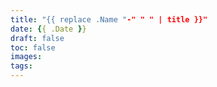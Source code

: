```yaml
---
title: "{{ replace .Name "-" " " | title }}"
date: {{ .Date }}
draft: false
toc: false
images:
tags: 
---
```


